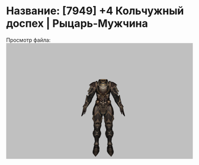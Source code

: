 # Название: [7949] +4 Кольчужный доспех | Рыцарь-Мужчина

Просмотр файла:
![p000006.png](p000006.png)